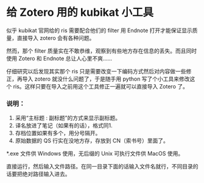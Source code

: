 # 给 Zotero 用的 kubikat 小工具
似乎 kubikat 官网给的 ris 需要配合他们的 filter 用 Endnote 打开才能保证显示质量，直接导入 zotero 会有各种问题。

然而，那个 filter 质量实在不敢恭维，观察到有些地方存在信息的丢失。而且同时使用 Zotero 和 Endnote 总让人心里不爽……

仔细研究以后发现其实那个 ris 只是需要改变一下编码方式然后对内容做一些修正，再导入 zotero 就没什么问题了，于是随手用 python 写了个小工具来修改这个 ris。这样只要在导入之前用这个工具修正一遍就可以直接导入 Zotero 了。

### 说明：
1. 采用“主标题 : 副标题”的方式来显示副标题。
2. 译名放进了笔记（如果有的话），格式同1.
3. 存档位置如果有多个，用分号隔开。
4. 原始数据的 QS 行实在没地方存，存放到 CN（索书号）里面了。

*.exe 文件供 Windows 使用，无后缀的 Unix 可执行文件供 MacOS 使用。

直接运行，然后输入文件路径。在同一目录下面的话输入文件名就行，不同目录的话要把绝对路径输入进去。
